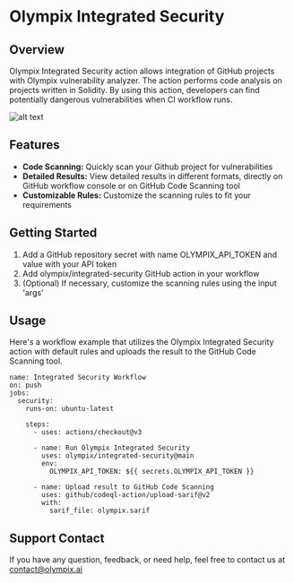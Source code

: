# Olympix Integrated Security

## Overview

Olympix Integrated Security action allows integration of GitHub projects with Olympix vulnerability analyzer. The action performs code analysis on projects written in Solidity. By using this action, developers can find potentially dangerous vulnerabilities when CI workflow runs.

![alt text]([http://url/to/img.png](https://github.com/raphaelcastilhoc/Test-Sample-Smart-Contracts/blob/main/vulnerabilities.PNG))

## Features

- **Code Scanning:** Quickly scan your Github project for vulnerabilities
- **Detailed Results:** View detailed results in different formats, directly on GitHub workflow console or on GitHub Code Scanning tool
- **Customizable Rules:** Customize the scanning rules to fit your requirements

## Getting Started

1. Add a GitHub repository secret with name OLYMPIX_API_TOKEN and value with your API token
2. Add olympix/integrated-security GitHub action in your workflow
3. (Optional) If necessary, customize the scanning rules using the input 'args'

## Usage

Here's a workflow example that utilizes the Olympix Integrated Security action with default rules and uploads the result to the GitHub Code Scanning tool.

```shell
name: Integrated Security Workflow
on: push
jobs:
  security:
    runs-on: ubuntu-latest

    steps:
      - uses: actions/checkout@v3
      
      - name: Run Olympix Integrated Security
        uses: olympix/integrated-security@main
        env:
          OLYMPIX_API_TOKEN: ${{ secrets.OLYMPIX_API_TOKEN }}

      - name: Upload result to GitHub Code Scanning
        uses: github/codeql-action/upload-sarif@v2
        with:
          sarif_file: olympix.sarif
```

## Support Contact

If you have any question, feedback, or need help, feel free to contact us at contact@olympix.ai
